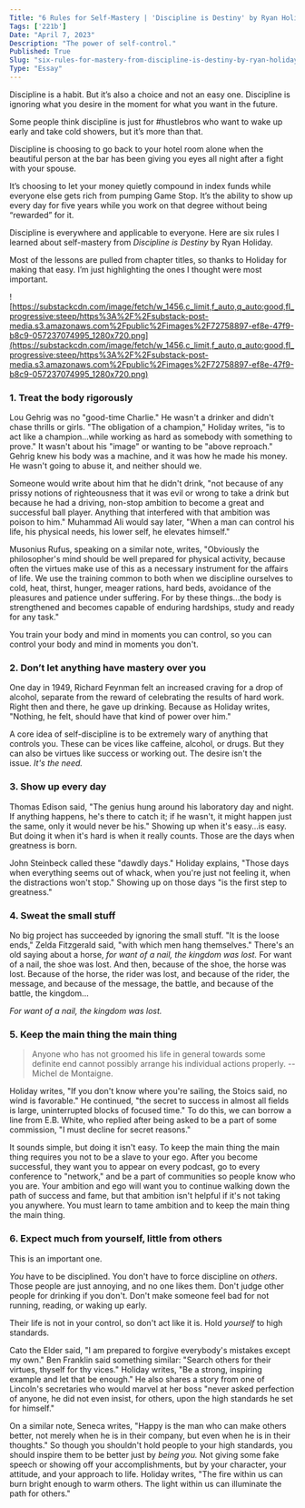```yaml
---
Title: "6 Rules for Self-Mastery | 'Discipline is Destiny' by Ryan Holiday"
Tags: ['221b']
Date: "April 7, 2023"
Description: "The power of self-control."
Published: True
Slug: "six-rules-for-mastery-from-discipline-is-destiny-by-ryan-holiday"
Type: "Essay"
---
```


Discipline is a habit. But it’s also a choice and not an easy one. Discipline is ignoring what you desire in the moment for what you want in the future.

Some people think discipline is just for #hustlebros who want to wake up early and take cold showers, but it’s more than that.

Discipline is choosing to go back to your hotel room alone when the beautiful person at the bar has been giving you eyes all night after a fight with your spouse.

It’s choosing to let your money quietly compound in index funds while everyone else gets rich from pumping Game Stop. It’s the ability to show up every day for five years while you work on that degree without being “rewarded” for it.

Discipline is everywhere and applicable to everyone. Here are six rules I learned about self-mastery from *Discipline is Destiny* by Ryan Holiday.

Most of the lessons are pulled from chapter titles, so thanks to Holiday for making that easy. I’m just highlighting the ones I thought were most important.

![https://substackcdn.com/image/fetch/w_1456,c_limit,f_auto,q_auto:good,fl_progressive:steep/https%3A%2F%2Fsubstack-post-media.s3.amazonaws.com%2Fpublic%2Fimages%2F72758897-ef8e-47f9-b8c9-057237074995_1280x720.png](https://substackcdn.com/image/fetch/w_1456,c_limit,f_auto,q_auto:good,fl_progressive:steep/https%3A%2F%2Fsubstack-post-media.s3.amazonaws.com%2Fpublic%2Fimages%2F72758897-ef8e-47f9-b8c9-057237074995_1280x720.png)

### **1. Treat the body rigorously**

Lou Gehrig was no "good-time Charlie." He wasn't a drinker and didn't chase thrills or girls. "The obligation of a champion," Holiday writes, "is to act like a champion...while working as hard as somebody with something to prove." It wasn't about his "image" or wanting to be "above reproach." Gehrig knew his body was a machine, and it was how he made his money. He wasn't going to abuse it, and neither should we.

Someone would write about him that he didn't drink, "not because of any prissy notions of righteousness that it was evil or wrong to take a drink but because he had a driving, non-stop ambition to become a great and successful ball player. Anything that interfered with that ambition was poison to him." Muhammad Ali would say later, "When a man can control his life, his physical needs, his lower self, he elevates himself."

Musonius Rufus, speaking on a similar note, writes, "Obviously the philosopher's mind should be well prepared for physical activity, because often the virtues make use of this as a necessary instrument for the affairs of life. We use the training common to both when we discipline ourselves to cold, heat, thirst, hunger, meager rations, hard beds, avoidance of the pleasures and patience under suffering. For by these things...the body is strengthened and becomes capable of enduring hardships, study and ready for any task."

You train your body and mind in moments you can control, so you can control your body and mind in moments you don't.

### **2. Don’t let anything have mastery over you**

One day in 1949, Richard Feynman felt an increased craving for a drop of alcohol, separate from the reward of celebrating the results of hard work. Right then and there, he gave up drinking. Because as Holiday writes, "Nothing, he felt, should have that kind of power over him."

A core idea of self-discipline is to be extremely wary of anything that controls you. These can be vices like caffeine, alcohol, or drugs. But they can also be virtues like success or working out. The desire isn't the issue. *It's the need.*

### **3. Show up every day**

Thomas Edison said, "The genius hung around his laboratory day and night. If anything happens, he's there to catch it; if he wasn't, it might happen just the same, only it would never be his." Showing up when it's easy...is easy. But doing it when it's hard is when it really counts. Those are the days when greatness is born.

John Steinbeck called these "dawdly days." Holiday explains, "Those days when everything seems out of whack, when you're just not feeling it, when the distractions won't stop." Showing up on those days "is the first step to greatness."

### **4. Sweat the small stuff**

No big project has succeeded by ignoring the small stuff. "It is the loose ends," Zelda Fitzgerald said, "with which men hang themselves." There's an old saying about a horse, *for want of a nail, the kingdom was lost.* For want of a nail, the shoe was lost. And then, because of the shoe, the horse was lost. Because of the horse, the rider was lost, and because of the rider, the message, and because of the message, the battle, and because of the battle, the kingdom...

*For want of a nail, the kingdom was lost.*

### **5. Keep the main thing the main thing**

> Anyone who has not groomed his life in general towards some definite end cannot possibly arrange his individual actions properly. -- Michel de Montaigne.
>

Holiday writes, "If you don't know where you're sailing, the Stoics said, no wind is favorable." He continued, "the secret to success in almost all fields is large, uninterrupted blocks of focused time." To do this, we can borrow a line from E.B. White, who replied after being asked to be a part of some commission, "I must decline for secret reasons."

It sounds simple, but doing it isn't easy. To keep the main thing the main thing requires you not to be a slave to your ego. After you become successful, they want you to appear on every podcast, go to every conference to "network," and be a part of communities so people know who you are. Your ambition and ego will want you to continue walking down the path of success and fame, but that ambition isn't helpful if it's not taking you anywhere. You must learn to tame ambition and to keep the main thing the main thing.

### **6. Expect much from yourself, little from others**

This is an important one.

*You* have to be disciplined. You don't have to force discipline on *others*. Those people are just annoying, and no one likes them. Don't judge other people for drinking if you don't. Don't make someone feel bad for not running, reading, or waking up early.

Their life is not in your control, so don't act like it is. Hold *yourself* to high standards.

Cato the Elder said, "I am prepared to forgive everybody's mistakes except my own." Ben Franklin said something similar: "Search others for their virtues, thyself for thy vices." Holiday writes, "Be a strong, inspiring example and let that be enough." He also shares a story from one of Lincoln's secretaries who would marvel at her boss "never asked perfection of anyone, he did not even insist, for others, upon the high standards he set for himself."

On a similar note, Seneca writes, "Happy is the man who can make others better, not merely when he is in their company, but even when he is in their thoughts." So though you shouldn't hold people to your high standards, you should inspire them to be better just by *being you.* Not giving some fake speech or showing off your accomplishments, but by your character, your attitude, and your approach to life. Holiday writes, "The fire within us can burn bright enough to warm others. The light within us can illuminate the path for others."
